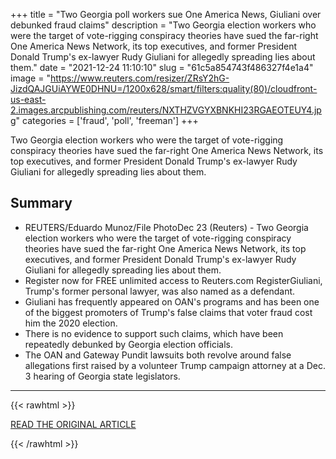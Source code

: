 +++
title = "Two Georgia poll workers sue One America News, Giuliani over debunked fraud claims"
description = "Two Georgia election workers who were the target of vote-rigging conspiracy theories have sued the far-right One America News Network, its top executives, and former President Donald Trump's ex-lawyer Rudy Giuliani for allegedly spreading lies about them."
date = "2021-12-24 11:10:10"
slug = "61c5a854743f486327f4e1a4"
image = "https://www.reuters.com/resizer/ZRsY2hG-JizdQAJGUiAYWE0DHNU=/1200x628/smart/filters:quality(80)/cloudfront-us-east-2.images.arcpublishing.com/reuters/NXTHZVGYXBNKHI23RGAEOTEUY4.jpg"
categories = ['fraud', 'poll', 'freeman']
+++

Two Georgia election workers who were the target of vote-rigging conspiracy theories have sued the far-right One America News Network, its top executives, and former President Donald Trump's ex-lawyer Rudy Giuliani for allegedly spreading lies about them.

## Summary

- REUTERS/Eduardo Munoz/File PhotoDec 23 (Reuters) - Two Georgia election workers who were the target of vote-rigging conspiracy theories have sued the far-right One America News Network, its top executives, and former President Donald Trump's ex-lawyer Rudy Giuliani for allegedly spreading lies about them.
- Register now for FREE unlimited access to Reuters.com RegisterGiuliani, Trump's former personal lawyer, was also named as a defendant.
- Giuliani has frequently appeared on OAN's programs and has been one of the biggest promoters of Trump's false claims that voter fraud cost him the 2020 election.
- There is no evidence to support such claims, which have been repeatedly debunked by Georgia election officials.
- The OAN and Gateway Pundit lawsuits both revolve around false allegations first raised by a volunteer Trump campaign attorney at a Dec. 3 hearing of Georgia state legislators.

---

{{< rawhtml >}}
  <p class="article-category">
    <a target="_blank" href="https://www.reuters.com/world/us/two-georgia-poll-workers-sue-one-america-news-giuliani-over-debunked-fraud-2021-12-24/">READ THE ORIGINAL ARTICLE</a>
  </p>
{{< /rawhtml >}}

